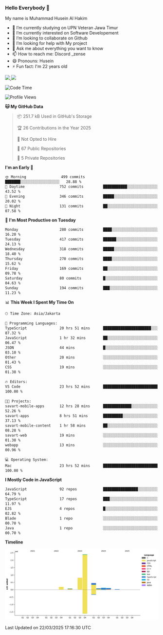 ### Hello Everybody 👋

My name is Muhammad Husein Al Hakim

- 🔭 I’m currently studying on UPN Veteran Jawa Timur
- 🌱 I’m currently interested on Software Developement
- 👯 I’m looking to collaborate on Github
- 🤔 I’m looking for help with My project
- 💬 Ask me about everything you want to know
- 📫 How to reach me: Discord _zense
- 😄 Pronouns: Husein
- ⚡ Fun fact: I'm 22 years old

<p align="left">
<a href="https://github.com/huseinhq">
  <img height="180em" src="https://github-readme-stats-eight-theta.vercel.app/api?username=huseinhq&show_icons=true&theme=algolia&include_all_commits=true&count_private=true"/>
  <img height="180em" src="https://github-readme-stats-eight-theta.vercel.app/api/top-langs/?username=huseinhq&layout=compact&langs_count=8&theme=algolia"/>
</a>
</p>

<!--START_SECTION:waka-->
![Code Time](http://img.shields.io/badge/Code%20Time-1%2C970%20hrs%209%20mins-blue)

![Profile Views](http://img.shields.io/badge/Profile%20Views-0-blue)

**🐱 My GitHub Data** 

> 📦 251.7 kB Used in GitHub's Storage 
 > 
> 🏆 26 Contributions in the Year 2025
 > 
> 🚫 Not Opted to Hire
 > 
> 📜 67 Public Repositories 
 > 
> 🔑 5 Private Repositories 
 > 
**I'm an Early 🐤** 

```text
🌞 Morning                499 commits         ███████░░░░░░░░░░░░░░░░░░   28.88 % 
🌆 Daytime                752 commits         ███████████░░░░░░░░░░░░░░   43.52 % 
🌃 Evening                346 commits         █████░░░░░░░░░░░░░░░░░░░░   20.02 % 
🌙 Night                  131 commits         ██░░░░░░░░░░░░░░░░░░░░░░░   07.58 % 
```
📅 **I'm Most Productive on Tuesday** 

```text
Monday                   280 commits         ████░░░░░░░░░░░░░░░░░░░░░   16.20 % 
Tuesday                  417 commits         ██████░░░░░░░░░░░░░░░░░░░   24.13 % 
Wednesday                318 commits         █████░░░░░░░░░░░░░░░░░░░░   18.40 % 
Thursday                 270 commits         ████░░░░░░░░░░░░░░░░░░░░░   15.62 % 
Friday                   169 commits         ██░░░░░░░░░░░░░░░░░░░░░░░   09.78 % 
Saturday                 80 commits          █░░░░░░░░░░░░░░░░░░░░░░░░   04.63 % 
Sunday                   194 commits         ███░░░░░░░░░░░░░░░░░░░░░░   11.23 % 
```


📊 **This Week I Spent My Time On** 

```text
🕑︎ Time Zone: Asia/Jakarta

💬 Programming Languages: 
TypeScript               20 hrs 51 mins      ██████████████████████░░░   87.32 % 
JavaScript               1 hr 32 mins        ██░░░░░░░░░░░░░░░░░░░░░░░   06.47 % 
JSON                     44 mins             █░░░░░░░░░░░░░░░░░░░░░░░░   03.10 % 
Other                    20 mins             ░░░░░░░░░░░░░░░░░░░░░░░░░   01.43 % 
CSS                      19 mins             ░░░░░░░░░░░░░░░░░░░░░░░░░   01.38 % 

🔥 Editors: 
VS Code                  23 hrs 52 mins      █████████████████████████   100.00 % 

🐱‍💻 Projects: 
savart-mobile-apps       12 hrs 28 mins      █████████████░░░░░░░░░░░░   52.26 % 
savart-apps              8 hrs 51 mins       █████████░░░░░░░░░░░░░░░░   37.13 % 
savart-mobile-content    1 hr 58 mins        ██░░░░░░░░░░░░░░░░░░░░░░░   08.28 % 
savart-web               19 mins             ░░░░░░░░░░░░░░░░░░░░░░░░░   01.38 % 
webapp                   13 mins             ░░░░░░░░░░░░░░░░░░░░░░░░░   00.96 % 

💻 Operating System: 
Mac                      23 hrs 52 mins      █████████████████████████   100.00 % 
```

**I Mostly Code in JavaScript** 

```text
JavaScript               92 repos            ████████████████░░░░░░░░░   64.79 % 
TypeScript               17 repos            ███░░░░░░░░░░░░░░░░░░░░░░   11.97 % 
EJS                      4 repos             █░░░░░░░░░░░░░░░░░░░░░░░░   02.82 % 
Blade                    1 repo              ░░░░░░░░░░░░░░░░░░░░░░░░░   00.70 % 
Java                     1 repo              ░░░░░░░░░░░░░░░░░░░░░░░░░   00.70 % 
```



**Timeline**

![Lines of Code chart](https://raw.githubusercontent.com/HuseinHQ/HuseinHQ/main/assets/bar_graph.png)


 Last Updated on 22/03/2025 17:16:30 UTC
<!--END_SECTION:waka-->
